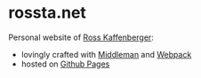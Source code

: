 # rossta.net

Personal website of [Ross Kaffenberger](https://rossta.net):

- lovingly crafted with [Middleman](http://middlemanapp.com/) and [Webpack](https://webpack.github.io)
- hosted on [Github Pages](http://pages.github.com/)

